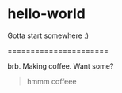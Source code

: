 # hello-world
Gotta start somewhere :) 

======================

brb. Making coffee.
Want some?

> hmmm coffeee
